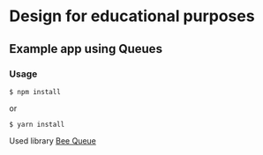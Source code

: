 # Design for educational purposes

## Example app using Queues

### Usage

```shell
$ npm install 
```
or
```shell
$ yarn install 
```

Used library [Bee Queue](https://github.com/bee-queue/bee-queue)